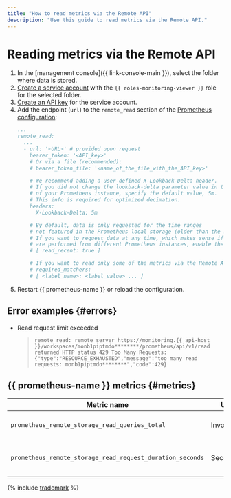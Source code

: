 ```yaml
---
title: "How to read metrics via the Remote API"
description: "Use this guide to read metrics via the Remote API."
---
```


# Reading metrics via the Remote API

1. In the [management console]({{ link-console-main }}), select the folder where data is stored.
1. [Create a service account](../../../../iam/operations/sa/create.md) with the `{{ roles-monitoring-viewer }}` role for the selected folder.
1. [Create an API key](../../../../iam/operations/api-key/create.md) for the service account.
1. Add the endpoint (`url`) to the `remote_read` section of the [Prometheus configuration](https://prometheus.io/docs/prometheus/latest/configuration/configuration/#remote_read):
   ```yaml
   ...
   remote_read:
     ...
     - url: '<URL>' # provided upon request
       bearer_token: '<API_key>'
       # Or via a file (recommended):
       # bearer_token_file: '<name_of_the_file_with_the_API_key>'

       # We recommend adding a user-defined X-Lookback-Delta header.
       # If you did not change the lookback-delta parameter value in the configuration
       # of your Prometheus instance, specify the default value, 5m.
       # This info is required for optimized decimation.
       headers:
         X-Lookback-Delta: 5m

       # By default, data is only requested for the time ranges
       # not featured in the Prometheus local storage (older than the Storage retention).
       # If you want to request data at any time, which makes sense if read and write operations
       # are performed from different Prometheus instances, enable the following option:
       # [ read_recent: true ]

       # If you want to read only some of the metrics via the Remote API, specify their labels:
       # required_matchers:
       # [ <label_name>: <label_value> ... ]
   ```
1. Restart {{ prometheus-name }} or reload the configuration.

## Error examples {#errors}

* Read request limit exceeded
   > ```remote_read: remote server https://monitoring.{{ api-host }}/workspaces/monb1piptmdo********/prometheus/api/v1/read returned HTTP status 429 Too Many Requests: {"type":"RESOURCE_EXHAUSTED","message":"too many read requests: monb1piptmdo********","code":429}```

## {{ prometheus-name }} metrics {#metrics}

| Metric name | Units | Explanations |
|----|----|----|
| `prometheus_remote_storage_read_queries_total` | Invocations | Total number of read requests |
| `prometheus_remote_storage_read_request_duration_seconds` | Seconds | Read request execution time histogram |

{% include [trademark](../../../../_includes/monitoring/trademark.md) %}
